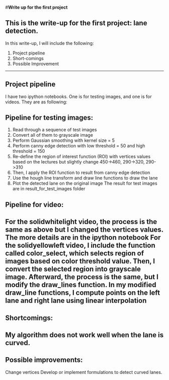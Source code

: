 #**Write up for the first project** 
## This is the write-up for the first project: lane detection. 

In this write-up, I will include the following:
  1. Project pipeline
  2. Short-comings
  3. Possible Improvement
----  
 ## Project pipeline
 I have two ipython notebooks. One is for testing images, and one is for videos. They are as following:
  ## Pipeline for testing images:
  1. Read through a sequence of test images
  2. Convert all of them to grayscale image
  3. Perform Gaussian smoothing with kernel size = 5
  4. Perform canny edge detection with low threshold = 50 and high threshold = 150
  5. Re-define the region of interest function (ROI) with vertices values based on the lectures but slightly change 450->460, 290->320, 290->310
  6. Then, I apply the ROI function to result from canny edge detection
  7. Use the hough line transform and draw line functions to draw the lane 
  8. Plot the detected lane on the original image
  The result for test images are in result_for_test_images folder 
## Pipeline for video:
  For the solidwhitelight video, the process is the same as above but I changed the vertices values. The more details are in the ipython notebook
  For the solidyellowleft video, I include the function called color_select, which selects region of images based on color threshold value. Then, I convert the selected region into grayscale image. Afterward, the process is the same, but I modify the draw_lines function. In my modified draw_line functions, I compute points on the left lane and right lane using linear interpolation
---
## Shortcomings:
  My algorithm does not work well when the lane is curved. 
---
## Possible improvements:
  Change vertices 
  Develop or implement formulations to detect curved lanes. 
  


